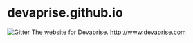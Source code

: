 devaprise.github.io
===================

[![Gitter](https://badges.gitter.im/Join%20Chat.svg)](https://gitter.im/MrMe2403/devaprise.github.io?utm_source=badge&utm_medium=badge&utm_campaign=pr-badge&utm_content=badge)
The website for Devaprise.
http://www.devaprise.com
